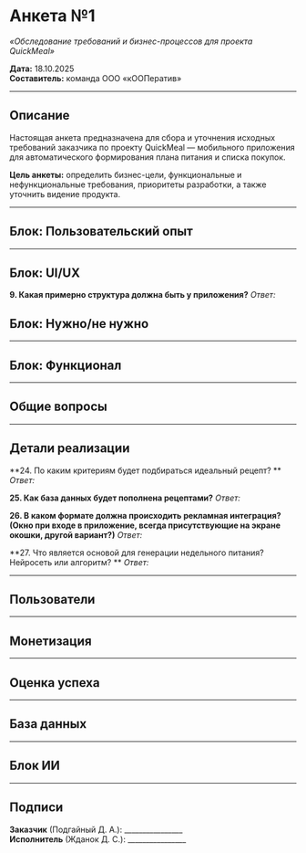 
# Анкета №1  
*«Обследование требований и бизнес-процессов для проекта QuickMeal»*

**Дата:** 18.10.2025  
**Составитель:** команда ООО «кООПератив»

---

## Описание
Настоящая анкета предназначена для сбора и уточнения исходных требований заказчика по проекту QuickMeal — мобильного приложения для автоматического формирования плана питания и списка покупок.

**Цель анкеты:** определить бизнес-цели, функциональные и нефункциональные требования, приоритеты разработки, а также уточнить видение продукта.

---

## Блок: Пользовательский опыт


---

## Блок: UI/UX

**9. Какая примерно структура должна быть у приложения?**
*Ответ:*

## Блок: Нужно/не нужно

---

## Блок: Функционал

---

## Общие вопросы

---

## Детали реализации

**24. По каким критериям будет подбираться идеальный рецепт? **
*Ответ:*

**25. Как база данных будет пополнена рецептами?**
*Ответ:*

**26. В каком формате должна происходить рекламная интеграция? (Окно при входе в приложение, всегда присутствующие на экране окошки, другой вариант?)**
*Ответ:*

**27. Что является основой для генерации недельного питания? Нейросеть или алгоритм? **
*Ответ:*

---

## Пользователи

---

## Монетизация

---

## Оценка успеха

---

## База данных

---

## Блок ИИ

---

## Подписи

**Заказчик** (Подгайный Д. А.): ________________  
**Исполнитель** (Жданок Д. С.): ________________

